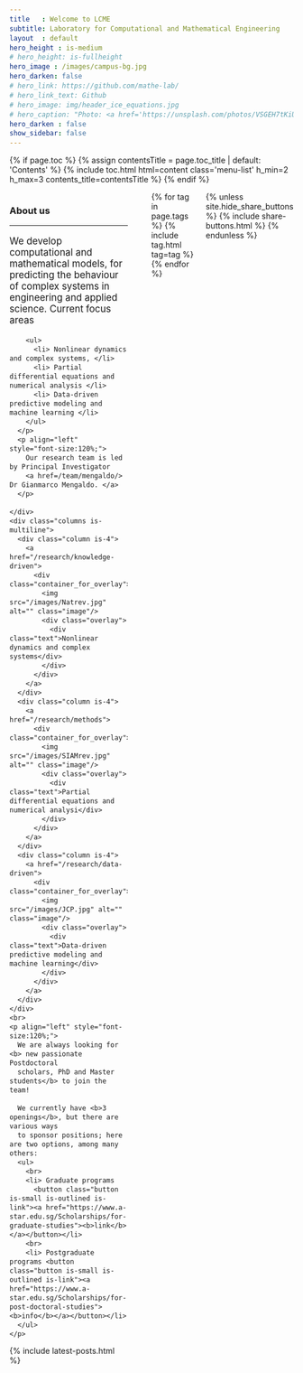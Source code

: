 ```yaml
---
title   : Welcome to LCME
subtitle: Laboratory for Computational and Mathematical Engineering
layout  : default
hero_height : is-medium
# hero_height: is-fullheight
hero_image : /images/campus-bg.jpg
hero_darken: false
# hero_link: https://github.com/mathe-lab/
# hero_link_text: Github
# hero_image: img/header_ice_equations.jpg
# hero_caption: "Photo: <a href='https://unsplash.com/photos/VSGEH7tKiUg'>C. Matias / Unsplash</a>"
hero_darken : false
show_sidebar: false
---
```

{% if page.toc %}
  {% assign contentsTitle = page.toc_title | default: 'Contents' %}
  {% include toc.html html=content class='menu-list' h_min=2 h_max=3 contents_title=contentsTitle %}
{% endif %}

<style type="text/css">
  ul {
    list-style: none;
    padding: 1px 1px 1px 30px
  }
  ul li {
    font-size: 120%;
    margin-left: 10px;
    list-style-type: circle;
  }
</style>

<style>
.container_for_overlay {
  position: relative;
  width: 100%;
}

.image {
  display: block;
  width: 100%;
  height: auto;
}

.overlay {
  position: absolute;
  top: 0;
  bottom: 0;
  left: 0;
  right: 0;
  height: 100%;
  width: auto;
  opacity: 0;
  transition: .5s ease;
  background-color: #008CBA;
}

.container_for_overlay:hover .overlay {
  opacity: 0.9;
}

.text {
  color: white;
  font-size: 20px;
  position: absolute;
  top: 50%;
  left: 50%;
  -webkit-transform: translate(-50%, -50%);
  -ms-transform: translate(-50%, -50%);
  transform: translate(-50%, -50%);
  text-align: center;
}
</style>

<div class="columns is-multiline">
  <!--  ABOUT US -->
  <div class="column is-9">
    <div class="content">
      <h3> About us </h3>
      <hr>
      <p align="left" style="font-size:120%;">
        We develop computational and mathematical models,
        for predicting the behaviour of complex systems
        in engineering and applied science.
        Current focus areas

        <ul>
          <li> Nonlinear dynamics and complex systems, </li>
          <li> Partial differential equations and numerical analysis </li>
          <li> Data-driven predictive modeling and machine learning </li>
        </ul>
      </p>
      <p align="left" style="font-size:120%;">
        Our research team is led by Principal Investigator
        <a href=/team/mengaldo/> Dr Gianmarco Mengaldo. </a>
      </p>

    </div>
    <div class="columns is-multiline">
      <div class="column is-4">
        <a href="/research/knowledge-driven">
          <div class="container_for_overlay">
            <img src="/images/Natrev.jpg" alt="" class="image"/>
            <div class="overlay">
              <div class="text">Nonlinear dynamics and complex systems</div>
            </div>
          </div>
        </a>
      </div>
      <div class="column is-4">
        <a href="/research/methods">
          <div class="container_for_overlay">
            <img src="/images/SIAMrev.jpg" alt="" class="image"/>
            <div class="overlay">
              <div class="text">Partial differential equations and numerical analysi</div>
            </div>
          </div>
        </a>
      </div>
      <div class="column is-4">
        <a href="/research/data-driven">
          <div class="container_for_overlay">
            <img src="/images/JCP.jpg" alt="" class="image"/>
            <div class="overlay">
              <div class="text">Data-driven predictive modeling and machine learning</div>
            </div>
          </div>
        </a>
      </div>
    </div>
    <br>
    <p align="left" style="font-size:120%;">
      We are always looking for <b> new passionate Postdoctoral
      scholars, PhD and Master students</b> to join the team!

      We currently have <b>3 openings</b>, but there are various ways
      to sponsor positions; here are two options, among many others:
      <ul>
        <br>
        <li> Graduate programs
          <button class="button is-small is-outlined is-link"><a href="https://www.a-star.edu.sg/Scholarships/for-graduate-studies"><b>link</b></a></button></li>
        <br>
        <li> Postgraduate programs <button class="button is-small is-outlined is-link"><a href="https://www.a-star.edu.sg/Scholarships/for-post-doctoral-studies"><b>info</b></a></button></li>
      </ul>
    </p>

  </div>

  <!-- NEWS -->
  <div class="column is-3">
    {% include latest-posts.html %}
  </div>
</div>
<hr>


<div class="tags">
    {% for tag in page.tags %}
      {% include tag.html tag=tag %}
    {% endfor %}
</div>
{% unless site.hide_share_buttons %}
{% include share-buttons.html %}
{% endunless %}
